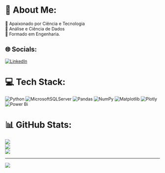 # 💫 About Me:
🔭 Apaixonado por Ciência e Tecnologia<br>🌱 Análise e Ciência de Dados<br>🤝 Formado em Engenharia.


## 🌐 Socials:
[![LinkedIn](https://img.shields.io/badge/LinkedIn-%230077B5.svg?logo=linkedin&logoColor=white)](https://linkedin.com/in/https://www.linkedin.com/in/marcoaureliolessa/) 

# 💻 Tech Stack:
![Python](https://img.shields.io/badge/python-3670A0?style=plastic&logo=python&logoColor=ffdd54) ![MicrosoftSQLServer](https://img.shields.io/badge/Microsoft%20SQL%20Server-CC2927?style=plastic&logo=microsoft%20sql%20server&logoColor=white) ![Pandas](https://img.shields.io/badge/pandas-%23150458.svg?style=plastic&logo=pandas&logoColor=white) ![NumPy](https://img.shields.io/badge/numpy-%23013243.svg?style=plastic&logo=numpy&logoColor=white) ![Matplotlib](https://img.shields.io/badge/Matplotlib-%23ffffff.svg?style=plastic&logo=Matplotlib&logoColor=black) ![Plotly](https://img.shields.io/badge/Plotly-%233F4F75.svg?style=plastic&logo=plotly&logoColor=white) ![Power Bi](https://img.shields.io/badge/power_bi-F2C811?style=plastic&logo=powerbi&logoColor=black)
# 📊 GitHub Stats:
![](https://github-readme-stats.vercel.app/api?username=MarcoLessa33&theme=tokyonight&hide_border=true&include_all_commits=false&count_private=false)<br/>
![](https://github-readme-streak-stats.herokuapp.com/?user=MarcoLessa33&theme=tokyonight&hide_border=true)<br/>
![](https://github-readme-stats.vercel.app/api/top-langs/?username=MarcoLessa33&theme=tokyonight&hide_border=true&include_all_commits=false&count_private=false&layout=compact)

---
[![](https://visitcount.itsvg.in/api?id=MarcoLessa33&icon=9&color=0)](https://visitcount.itsvg.in)

<!-- Proudly created with GPRM ( https://gprm.itsvg.in ) -->
